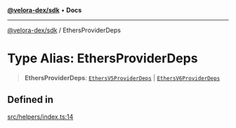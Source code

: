 [**@velora-dex/sdk**](../README.md) • **Docs**

***

[@velora-dex/sdk](../globals.md) / EthersProviderDeps

# Type Alias: EthersProviderDeps

> **EthersProviderDeps**: [`EthersV5ProviderDeps`](../interfaces/EthersV5ProviderDeps.md) \| [`EthersV6ProviderDeps`](../interfaces/EthersV6ProviderDeps.md)

## Defined in

[src/helpers/index.ts:14](https://github.com/VeloraDEX/paraswap-sdk/blob/feat/velora/src/helpers/index.ts#L14)
